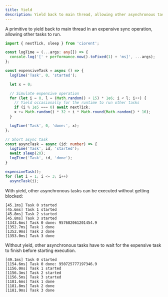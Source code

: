 ```yaml
---
title: Yield
description: Yield back to main thread, allowing other asynchronous tasks to run.
---
```


A primitive to yield back to main thread in an expensive sync operation, allowing other tasks to run.
```ts {15} twoslash
import { nextTick, sleep } from 'ciorent';

const logTime = (...args: any[]) => {
  console.log('[' + performance.now().toFixed(1) + 'ms]', ...args);
};

const expensiveTask = async () => {
  logTime('Task', 0, 'started');

  let x = 0;

  // Simulate expensive operation
  for (let i = 0, l = (Math.random() + 15) * 1e6; i < l; i++) {
    // Yield occasionally for the runtime to run other tasks
    if (i % 1e5 === 0) await nextTick;
    x += Math.random() * 32 + i * Math.round(Math.random() * 16);
  }

  logTime('Task', 0, 'done:', x);
};

// Short async task
const asyncTask = async (id: number) => {
  logTime('Task', id, 'started');
  await sleep(20);
  logTime('Task', id, 'done');
}

expensiveTask();
for (let i = 1; i <= 3; i++)
  asyncTask(i);
```

With yield, other asynchronous tasks can be executed without getting blocked:
```
[45.1ms] Task 0 started
[45.6ms] Task 1 started
[45.8ms] Task 2 started
[45.8ms] Task 3 started
[1343.6ms] Task 0 done: 957682061201454.9
[1352.7ms] Task 1 done
[1352.9ms] Task 2 done
[1353.0ms] Task 3 done
```

Without yield, other asynchronous tasks have to wait for the expensive task to finish before starting execution.
```
[49.1ms] Task 0 started
[1154.6ms] Task 0 done: 950725777197346.9
[1156.0ms] Task 1 started
[1156.3ms] Task 2 started
[1156.5ms] Task 3 started
[1181.6ms] Task 1 done
[1181.8ms] Task 2 done
[1181.9ms] Task 3 done
```

